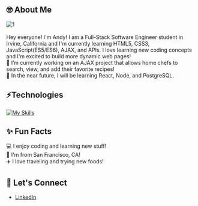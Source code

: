 
## 🤓 About Me
![1](https://user-images.githubusercontent.com/100327736/174872894-f7220dd1-7fa3-42b4-b183-94f9a50cf01b.jpeg)
<br>
<br>
Hey everyone! I'm Andy! I am a Full-Stack Software Engineer student in Irvine, California and I'm currently learning HTML5, CSS3, JavaScript(ES5/ES6), AJAX, and APIs. I love learning new coding concepts and I'm excited to build more dynamic web pages!
<br>:seedling: I’m currently working on an AJAX project that allows home chefs to search, view, and add their favorite recipes!
<br>:seedling: In the near future, I will be learning React, Node, and PostgreSQL.

## ⚡Technologies
[![My Skills](https://skillicons.dev/icons?i=js,html,css,py,mysql,vscode,figma,git,github)](https://skillicons.dev)

## ✨ Fun Facts
:computer: I enjoy coding and learning new stuff!<br>
:round_pushpin: I'm from San Francisco, CA!<br>
:airplane: I love traveling and trying new foods!


## 🤝 Let's Connect
<ul>
  <li><a href="https://www.linkedin.com/in/andy-chen907/">LinkedIn</a></li>
</ul>

